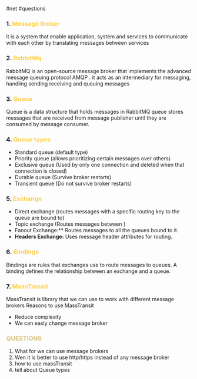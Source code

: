 #net #questions
### 1. <span style="color:#fdd052">Message Broker </span> 
it is a system that enable application, system and services to communicate with each other by translating messages between services
### 2. <span style="color:#fdd052">RabbitMq </span>
RabbitMQ is an open-source message broker that implements the advanced message queuing protocol AMQP . it acts as an intermediary for messaging, handling sending receiving and queuing messages
### 3. <span style="color:#fdd052">Queue </span>  
Queue is a data structure that holds messages in RabbitMQ queue stores messages that are received from message publisher until they are consumed by message consumer.
### 4. <span style="color:#fdd052">Queue types </span> 
- Standard queue (default type)
- Priority queue (allows prioritizing certain messages over others)
- Exclusive queue (Used by only one connection and deleted when that connection is closed)
- Durable queue (Survive broker restarts)
- Transient queue (Do not survive broker restarts)
### 5. <span style="color:#fdd052">Exchange </span> 
- Direct exchange (routes messages with a specific routing key to the queue are bound to)
- Topic exchange (Routes messages between ) 
- Fanout Exchange:** Routes messages to all the queues bound to it.
- **Headers Exchange:** Uses message header attributes for routing.
### 6. <span style="color:#fdd052">Bindings </span> 
Bindings are rules that exchanges use to route messages to queues. A binding defines the relationship between an exchange and a queue.
### 7.  <span style="color:#fdd052">MassTransit </span> 
MassTransit is library that we can use to work with different message brokers
Reasons to use MassTransit
- Reduce complexity
- We can easly change message broker

### <span style="color:#d9c07a">QUESTIONS </span> 
1. What for we can use message brokers
2. Wen it is better to use http/https instead of any message broker
3. how to use massTransit
4. tell about Queue types